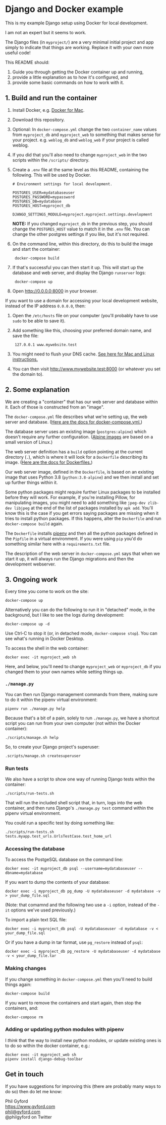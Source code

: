 # Django and Docker example

This is my example Django setup using Docker for local development.

I am not an expert but it seems to work.

The Django files (in `myproject/`) are a very minimal initial project and app
simply to indicate that things are working. Replace it with your own more
useful code!

This README should:

1. Guide you through getting the Docker container up and running,
2. provide a little explanation as to how it's configured, and
3. provide some basic commands on how to work with it.


## 1. Build and run the container

1. Install Docker, e.g. [Docker for Mac](https://docs.docker.com/docker-for-mac/install/).

2. Download this repository.

3. Optional: In `docker-compose.yml` change the two `container_name` values from `myproject_db` and `myproject_web` to something that makes sense for your project. e.g. `weblog_db` and `weblog_web` if your project is called weblog.

4. If you did that you'll also need to change `myproject_web` in the two scripts within the `/scripts/` directory.

5. Create a `.env` file at the same level as this README, containing the following. This will be used by Docker.

    ```
    # Environment settings for local development.

    POSTGRES_USER=mydatabaseuser
    POSTGRES_PASSWORD=mypassword
    POSTGRES_DB=mydatabase
    POSTGRES_HOST=myproject_db

    DJANGO_SETTINGS_MODULE=myproject.myproject.settings.development
    ```
    
    **NOTE:** If you changed `myproject_db` in the previous step, you should change the `POSTGRES_HOST` value to match it in the `.env` file. You can change the other postgres settings if you like, but it's not required.

6. On the command line, within this directory, do this to build the image and
   start the container:

        docker-compose build

7. If that's successful you can then start it up. This will start up the database and web server, and display the Django `runserver` logs:

        docker-compose up

8. Open http://0.0.0.0:8000 in your browser.


If you want to use a domain for accessing your local development website, instead of the IP address `0.0.0.0`, then:

1. Open the `/etc/hosts` file on your computer (you'll probably have to use `sudo` to be able to save it).

2. Add something like this, choosing your preferred domain name, and save the file:

        127.0.0.1 www.mywebsite.test

3. You might need to flush your DNS cache. [See here for Mac and Linux instructions.](https://help.dreamhost.com/hc/en-us/articles/214981288-Flushing-your-DNS-cache-in-Mac-OS-X-and-Linux)

4. You can then visit http://www.mywebsite.test:8000 (or whatever you set the domain to).


## 2. Some explanation

We are creating a "container" that has our web server and database within it. Each of those is constructed from an "image".

The `docker-compose.yml` file describes what we're setting up, the web server and database. ([Here are the docs for docker-compose.yml.](https://docs.docker.com/compose/compose-file/compose-file-v3/))

The database server uses an existing image (`postgres:alpine`) which doesn't require any further configuration. ([Alpine images](https://hub.docker.com/_/alpine) are based on a small version of Linux.)

The web server definition has a `build` option pointing at the current directory (`.`), which is where it will look for a `Dockerfile` describing its image. ([Here are the docs for Dockerfiles.](https://docs.docker.com/engine/reference/builder/))

Our web server image, defined in the `Dockerfile`, is based on an existing image that uses Python 3.8 (`python:3.8-alpine`) and we then install and set up further things within it.

Some python packages might require further Linux packages to be installed before they will work. For example, if you're installing Pillow, for manipulating images, you might need to add something like `jpeg-dev zlib-dev libjpeg` at the end of the list of packages installed by `apk add`. You'll know this is the case if you get errors saying packages are missing when it tries to install python packages. If this happens, alter the `Dockerfile` and run `docker-compose build` again.

The `Dockerfile` installs [pipenv](https://pipenv.readthedocs.io/en/latest/) and then all the python packages defined in the `Pipfile` in a virtual environment. If you were using `pip` you'd do something similar here with a `requirements.txt` file.

The description of the web server in `docker-compose.yml` says that when we start it up, it will always run the Django migrations and then the development webserver.


## 3. Ongoing work

Every time you come to work on the site:

    docker-compose up

Alternatively you can do the following to run it in "detached" mode, in the background, but I like to see the logs during development:

    docker-compose up -d

Use Ctrl-C to stop it (or, in detached mode, `docker-compose stop`). You can see what's running in Docker Desktop.

To access the shell in the web container:

    docker exec -it myproject_web sh

Here, and below, you'll need to change `myproject_web` or `myproject_db` if you changed them to your own names while setting things up.

### `./manage.py`

You can then run Django management commands from there, making sure to do it within the pipenv virtual environment:

    pipenv run ./manage.py help

Because that's a bit of a pain, solely to run `./manage.py`, we have a shortcut script you can run from your own computer (not within the Docker container):

    ./scripts/manage.sh help

So, to create your Django project's superuser:

    .scripts/manage.sh createsuperuser

### Run tests

We also have a script to show one way of running Django tests within the container:

    ./scripts/run-tests.sh

That will run the included shell script that, in turn, logs into the web container, and then runs Django's `./manage.py test` command within the pipenv virtual environment.

You could run a specific test by doing something like:

    ./scripts/run-tests.sh tests.myapp.test_urls.UrlsTestCase.test_home_url

### Accessing the database

To access the PostgeSQL database on the command line:

    docker exec -it myproject_db psql --username=mydatabaseuser --dbname=mydatabase

If you want to dump the contents of your database:

    docker exec -i myproject_db pg_dump -U mydatabaseuser -d mydatabase -v > your_dump_file.sql

(Note: that comamnd and the following two use a `-i` option, instead of the `-it` options we've used previously.)

To import a plain text SQL file:

    docker exec -i myproject_db psql -U mydatabaseuser -d mydatabase -v < your_dump_file.sql

Or if you have a dump in tar format, use `pg_restore` instead of `psql`:

    docker exec -i myproject_db pg_restore -U mydatabaseuser -d mydatabase -v < your_dump_file.tar

### Making changes

If you change something in `docker-compose.yml` then you'll need to build
things again:

    docker-compose build

If you want to remove the containers and start again, then stop the containers, and:

    docker-compose rm

### Adding or updating python modules with pipenv

I *think* that the way to install new python modules, or update existing ones is to do so within the docker container, e.g.:

    docker exec -it myproject_web sh
    pipenv install django-debug-toolbar


## Get in touch

If you have suggestions for improving this (there are probably many ways to do so) then do let me know:

Phil Gyford  
https://www.gyford.com  
phil@gyford.com  
@philgyford on Twitter
